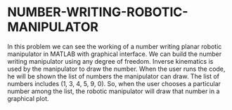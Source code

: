 # NUMBER-WRITING-ROBOTIC-MANIPULATOR
In this problem we can see the working of a number writing planar robotic manipulator in MATLAB with graphical interface. We can build the number writing manipulator using any degree of freedom. Inverse kinematics is used by the manipulator to draw the number. When the user runs the code, he will be shown the list of numbers the manipulator can draw. The list of numbers includes (1, 3, 4, 5, 9, 0). So, when the user chooses a particular number among the list, the robotic manipulator will draw that number in a graphical plot.
